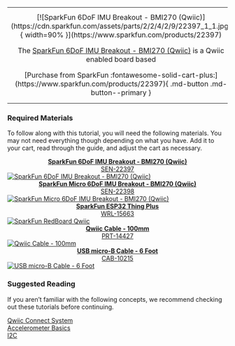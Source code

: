 <link rel="stylesheet" href="https://cdnjs.cloudflare.com/ajax/libs/font-awesome/4.7.0/css/font-awesome.min.css">

<div class="grid.cards.desc" markdown>

<table class="pdf" style="border-style:none;" markdown="1">
<tbody markdown="1">
<tr markdown="1">
<td align="center" width="35%" markdown="block">
[![SparkFun 6DoF IMU Breakout - BMI270 (Qwiic)](https://cdn.sparkfun.com/assets/parts/2/2/4/2/9/22397_1_1.jpg){ width=90% }](https://www.sparkfun.com/products/22397)


The [SparkFun 6DoF IMU Breakout - BMI270 (Qwiic)](https://www.sparkfun.com/products/22397) is a Qwiic enabled board based

<center>
[Purchase from SparkFun :fontawesome-solid-cart-plus:](https://www.sparkfun.com/products/22397){ .md-button .md-button--primary }
</center>
</td>
<td align="center" width="35%" markdown="block">
[![SparkFun Micro 6DoF IMU Breakout - BMI270 (Qwiic)](https://cdn.sparkfun.com/assets/parts/2/2/4/3/0/22398_1_1.jpg){ width=90% }](https://www.sparkfun.com/products/22398)

The [SparkFun Micro 6DoF IMU Breakout - BMI270 (Qwiic)](https://www.sparkfun.com/products/22398) is the 1x1's mini-me, containing most of it's elder sibling's functionality in a tiny little package. 

<center>
[Purchase from SparkFun :fontawesome-solid-cart-plus:](https://www.sparkfun.com/products/22398){ .md-button .md-button--primary }
</center>
</td>
</tr>
</tbody>
</table>
</div class>


### Required Materials

To follow along with this tutorial, you will need the following materials. You may not need everything though depending on what you have. Add it to your cart, read through the guide, and adjust the cart as necessary.

<section class="cards">

<!--   card 1 -->
  <article class="card">
	<div class="card-header">
		<a href="https://www.sparkfun.com/products/22397"><center><b>SparkFun 6DoF IMU Breakout - BMI270 (Qwiic)</b><br />SEN-22397</center></a>
	</div>    
    <div class="card-content">
		<a href="https://www.sparkfun.com/products/22397">
			<img alt="SparkFun 6DoF IMU Breakout - BMI270 (Qwiic)" src="https://cdn.sparkfun.com/assets/parts/2/2/4/2/9/22397_1_1.jpg" >
		</a>
	<!-- 
		<div class="card-footer">
			<button class="button1"><a href="https://www.sparkfun.com/products/21772" style="color: #ffffff">Purchase From SparkFun <i class="fa fa-cart-plus"></i></a></button>
		</div> -->
   </div><!-- .card-content -->
  </article>

<!--   card 2 -->
  <article class="card">
	<div class="card-header">
		<a href="https://www.sparkfun.com/products/22398"><center><b>SparkFun Micro 6DoF IMU Breakout - BMI270 (Qwiic)</b><br /> SEN-22398</center></a>
	</div>    
    <div class="card-content">
		<a href="https://www.sparkfun.com/products/22398">
			<img alt="SparkFun Micro 6DoF IMU Breakout - BMI270 (Qwiic)" src="https://cdn.sparkfun.com/assets/parts/2/2/4/3/0/22398_1_1.jpg" >
		</a>
   </div><!-- .card-content -->
  </article>

<!--   card 3 -->
  <article class="card">
	<div class="card-header">
		<a href="https://www.sparkfun.com/products/15663"><center><b>SparkFun ESP32 Thing Plus</b><br /> WRL-15663</center></a>
	</div>    
    <div class="card-content">
		<a href="https://www.sparkfun.com/products/15663">
			<img alt="SparkFun RedBoard Qwiic" src="https://cdn.sparkfun.com/assets/parts/1/4/2/4/1/15663-SparkFun_Thing_Plus_-_ESP32_WROOM-01.jpg" >
		</a>
   </div><!-- .card-content -->
  </article>

<!--   card 4 -->
  <article class="card">
	<div class="card-header">
		<a href="https://www.sparkfun.com/products/14427"><center><b>Qwiic Cable - 100mm</b><br /> PRT-14427</center></a>
	</div>    
    <div class="card-content">
		<a href="https://www.sparkfun.com/products/14427">
			<img alt="Qwiic Cable - 100mm" src="https://cdn.sparkfun.com//assets/parts/1/2/4/5/3/14427-Qwiic_Cable_-_100mm-01.jpg" >
		</a>
   </div><!-- .card-content -->
  </article>

<!--   card 5 -->
  <article class="card">
	<div class="card-header">
		<a href="https://www.sparkfun.com/products/10215"><center><b>USB micro-B Cable - 6 Foot</b><br /> CAB-10215</center></a>
	</div>    
    <div class="card-content">
		<a href="https://www.sparkfun.com/products/10215">
			<img alt="USB micro-B Cable - 6 Foot" src="https://cdn.sparkfun.com/assets/parts/4/5/5/8/10215-01.jpg" >
		</a>
   </div><!-- .card-content -->
  </article>


  </section>

### Suggested Reading

If you aren’t familiar with the following concepts, we recommend checking out these tutorials before continuing.

<section class="cards">

<!--   card 1 -->
  <article class="card">
    <picture class="thumbnail">
         <img class="category__01" src="https://cdn.sparkfun.com/assets/custom_pages/2/7/2/qwiic-logo-registered.jpg" alt="" />
    </picture>
    <div class="card-content">
      <a href="https://www.sparkfun.com/qwiic">Qwiic Connect System</a>
   </div><!-- .card-content -->
  </article>

<!--   card 2 -->
  <article class="card">
    <picture class="thumbnail">
         <img class="category__02" src="https://cdn.sparkfun.com/assets/6/7/e/5/a/516c6b6ece395f0f49000000.jpeg" alt="" />
    </picture>
    <div class="card-content">
      <a href="https://learn.sparkfun.com/tutorials/accelerometer-basics">Accelerometer Basics</a>
   </div><!-- .card-content -->
  </article>

<!--   card 3 -->
  <article class="card">
    <picture class="thumbnail">
         <img class="category__03" src="https://cdn.sparkfun.com/assets/learn_tutorials/8/2/I2C-Block-Diagram.jpg" alt="" />
    </picture>
    <div class="card-content">
      <a href="https://learn.sparkfun.com/tutorials/i2c">I2C</a>
   </div><!-- .card-content -->
  </article>
</section>






